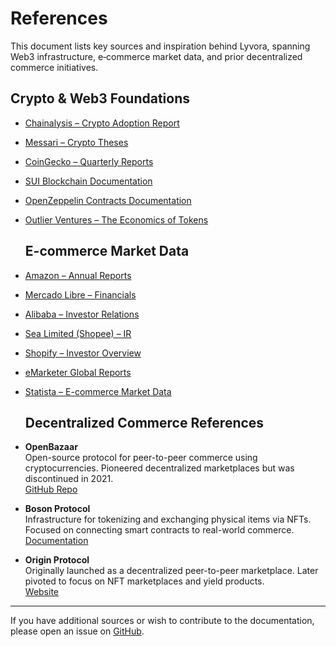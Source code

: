 # References
This document lists key sources and inspiration behind Lyvora, spanning Web3 infrastructure, e‑commerce market data, and prior decentralized commerce initiatives.
## Crypto & Web3 Foundations

- [Chainalysis – Crypto Adoption Report](https://www.chainalysis.com/reports/)
- [Messari – Crypto Theses](https://messari.io/)
- [CoinGecko – Quarterly Reports](https://www.coingecko.com/reports)
- [SUI Blockchain Documentation](https://docs.sui.io/)
- [OpenZeppelin Contracts Documentation](https://docs.openzeppelin.com/contracts)
- [Outlier Ventures – The Economics of Tokens](https://outlierventures.io/research/token-economics/)

  ## E-commerce Market Data

- [Amazon – Annual Reports](https://ir.aboutamazon.com/annual-reports-proxies-and-shareholder-letters/default.aspx)
- [Mercado Libre – Financials](https://investor.mercadolibre.com/financials/quarterly-results/default.aspx)
- [Alibaba – Investor Relations](https://www.alibabagroup.com/en/ir/reports)
- [Sea Limited (Shopee) – IR](https://www.seagroup.com/home/investor)
- [Shopify – Investor Overview](https://investors.shopify.com/overview/default.aspx)
- [eMarketer Global Reports](https://www.insiderintelligence.com/)
- [Statista – E-commerce Market Data](https://www.statista.com/markets/413/topic/467/e-commerce/)

  ## Decentralized Commerce References

- **OpenBazaar**  
  Open-source protocol for peer-to-peer commerce using cryptocurrencies. Pioneered decentralized marketplaces but was discontinued in 2021.  
  [GitHub Repo](https://github.com/OpenBazaar)

- **Boson Protocol**  
  Infrastructure for tokenizing and exchanging physical items via NFTs. Focused on connecting smart contracts to real-world commerce.  
  [Documentation](https://docs.bosonprotocol.io/)

- **Origin Protocol**  
  Originally launched as a decentralized peer-to-peer marketplace. Later pivoted to focus on NFT marketplaces and yield products.  
  [Website](https://www.originprotocol.com/)

---

If you have additional sources or wish to contribute to the documentation, please open an issue on [GitHub](https://github.com/Lyvora).
